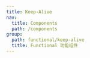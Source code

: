 ```yaml
---
title: Keep-Alive
nav:
  title: Components
  path: /components
group:
  path: functional/keep-alive
  title: Functional 功能组件
---
```


<code src="./demo/index.tsx"></code>

